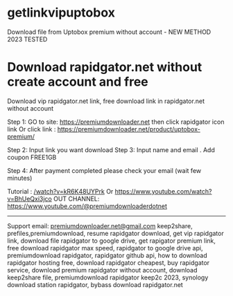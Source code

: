# getlinkvipuptobox
Download file from Uptobox premium without account - NEW METHOD 2023 TESTED

# Download rapidgator.net without create account and free
Download vip rapidgator.net link, free download link in rapidgator.net without account

Step 1:
GO to site: https://premiumdownloader.net then click rapidgator icon link
Or click link : https://premiumdownloader.net/product/uptobox-premium/

Step 2:
Input link you want download
Step 3:
Input name and email . 
Add coupon FREE1GB

Step 4:
After payment completed please check your email (wait few minutes)


Tutorial :
[/watch?v=kR6K48UYPrk](https://www.youtube.com/watch?v=kR6K48UYPrk)
Or
https://www.youtube.com/watch?v=BhUeQxi3jco
OUT CHANNEL: https://www.youtube.com/@premiumdownloaderdotnet

____


Support email: premiumdownloader.net@gmail.com
keep2share, prefiles,premiumdownload,
resume rapidgator download, get vip rapidgator link, download file rapidgator to google drive, get rapigator premium link, free download rapidgator max speed, rapidgator to google drive api, premiumdownload rapidgator, rapidgator github api, how to download rapidgator hosting free, download rapidgator cheapest, buy rapidgator service, download premium rapidgator without account, download keep2share file, premiumdownload rapidgator keep2c 2023, synology download station rapidgator, bybass download rapidgator.net
